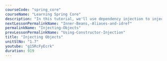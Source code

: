 ```yaml
---
courseCode: "spring_core"
courseName: "Learning Spring Core"
description: "In this tutorial, we'll use dependency injection to inject an object dependency to a Spring bean."
nextLessonPermalinkName: "Inner-Beans,-Aliases-and-idref"
permalinkName: "Injecting-Objects"
prevLessonPermalinkName: "Using-Constructor-Injection"
title: "Injecting Objects"
unitSlNo: "1.7"
youtube: "g15RcFyEcrk"
duration: 919
---
```


